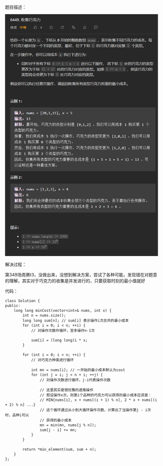 题目描述：

![image](/algorithmn/dynamic_programming/image/image64.png)

解决过程：

第349场周赛t3，没做出来，没想到解决方案，尝试了各种可能，发现错在对题意的理解，其实对于巧克力的收集是并发进行的，只要获取时刻的最小值就好

代码：

```
class Solution {
public:
    long long minCost(vector<int>& nums, int x) {
        int n = nums.size();
        long long sum[n]; // sum[i] 表示操作i次总共的最小成本
        for (int i = 0; i < n; ++i) {
            // 对操作次数作循环，至多操作n-1次

            sum[i] = (long long)i * x;
        }

        for (int i = 0; i < n; ++i) {
            // 对巧克力种类进行循环

            int mn = nums[i]; // 一开始的最小成本默认为cost
            for (int j = i; j < n + i; ++j) {
                // 对操作次数进行循环，j-i代表操作次数

                // 这里其实是很优雅的递推操作
                // 假设操作x次，则第i个品种的巧克力可以获得的最小成本应该是：
                // MIN{nums[i], x + nums[(i + 1) % n], 2 * x + nums[(i + 2) % n] ...}
                // 这个循环通过从小到大循环操作次数，计算出了当操作第j - i次时，品种i可以
                // 获得的最小成本
                mn = min(mn, nums[j % n]);
                sum[j - i] += mn;
            }
        }

        return *min_element(sum, sum + n);
    }
};
```